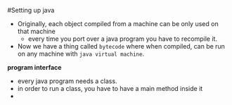 #Setting up java
- Originally, each object compiled from a machine can be only used on that machine
  - every time you port over a java program you have to recompile it.
- Now we have a thing called `bytecode` where when compiled, can be run on any machine with `java virtual machine`.

**program interface**
- every java program needs a class.
- in order to run a class, you have to have a main method inside it
- 
